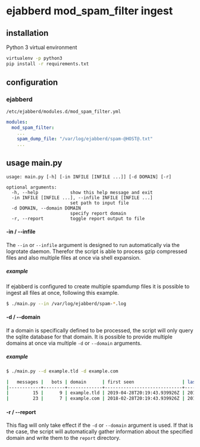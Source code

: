 # ejabberd mod_spam_filter ingest

## installation
Python 3 virtual environment
```bash
virtualenv -p python3
pip install -r requirements.txt
```

## configuration
### ejabberd
`/etc/ejabberd/modules.d/mod_spam_filter.yml`
```yaml
modules:
  mod_spam_filter:
    ...
    spam_dump_file: "/var/log/ejabberd/spam-@HOST@.txt"
    ...
```

## usage main.py
```
usage: main.py [-h] [-in INFILE [INFILE ...]] [-d DOMAIN] [-r]

optional arguments:
  -h, --help            show this help message and exit
  -in INFILE [INFILE ...], --infile INFILE [INFILE ...]
                        set path to input file
  -d DOMAIN, --domain DOMAIN
                        specify report domain
  -r, --report          toggle report output to file
```

#### -in / --infile
The `--in` or `--infile` argument is designed to run automatically via the logrotate daemon. Therefor the script is 
able to process gzip compressed files and also multiple files at once via shell expansion.

##### example
If ejabberd is configured to create multiple spamdump files it is possible to ingest all files at once, following 
this example.
```bash
$ ./main.py --in /var/log/ejabberd/spam-*.log
```

#### -d / --domain
If a domain is specifically defined to be processed, the script will only query the sqlite database for that domain. 
It is possible to provide multiple domains at once via multiple `-d` or `--domain` arguments.

##### example
```bash
$ ./main.py --d example.tld -d example.com

|   messages |   bots | domain      | first seen                  | last seen                   |
|------------+--------+-------------+-----------------------------+-----------------------------|
|         15 |      9 | example.tld | 2019-04-28T20:19:43.939926Z | 2019-05-22T13:59:53.339834Z |
|         23 |      7 | example.com | 2018-02-28T20:19:43.939926Z | 2019-05-22T13:59:53.339834Z |
```

#### -r / --report
This flag will only take effect if the `-d` or `--domain` argument is used. If that is the case, the script will 
automatically gather information about the specified domain and write them to the `report` directory.
